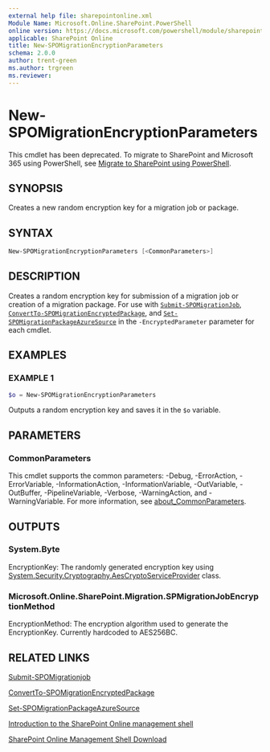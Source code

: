 ```yaml
---
external help file: sharepointonline.xml
Module Name: Microsoft.Online.SharePoint.PowerShell
online version: https://docs.microsoft.com/powershell/module/sharepoint-online/new-spomigrationencryptionparameters
applicable: SharePoint Online
title: New-SPOMigrationEncryptionParameters
schema: 2.0.0
author: trent-green
ms.author: trgreen
ms.reviewer:
---
```


# New-SPOMigrationEncryptionParameters

This cmdlet has been deprecated. To migrate to SharePoint and Microsoft 365 using PowerShell, see [Migrate to SharePoint using PowerShell](/sharepointmigration/overview-spmt-ps-cmdlets).

## SYNOPSIS

Creates a new random encryption key for a migration job or package.

## SYNTAX

```powershell
New-SPOMigrationEncryptionParameters [<CommonParameters>]
```

## DESCRIPTION

Creates a random encryption key for submission of a migration job or creation of a migration package. For use with [`Submit-SPOMigrationJob`](), [`ConvertTo-SPOMigrationEncryptedPackage`](ConvertTo-SPOMigrationEncryptedPackage.md), and [`Set-SPOMigrationPackageAzureSource`](Set-SPOMigrationPackageAzureSource.md) in the `-EncryptedParameter` parameter for each cmdlet.

## EXAMPLES

### EXAMPLE 1

```powershell
$o = New-SPOMigrationEncryptionParameters
```

Outputs a random encryption key and saves it in the `$o` variable.

## PARAMETERS

### CommonParameters

This cmdlet supports the common parameters: -Debug, -ErrorAction, -ErrorVariable, -InformationAction, -InformationVariable, -OutVariable, -OutBuffer, -PipelineVariable, -Verbose, -WarningAction, and -WarningVariable. For more information, see [about_CommonParameters](https://go.microsoft.com/fwlink/?LinkID=113216).

## OUTPUTS

### System.Byte

EncryptionKey: The randomly generated encryption key using [System.Security.Cryptography.AesCryptoServiceProvider](https://docs.microsoft.com/dotnet/api/system.security.cryptography.aescryptoserviceprovider) class.

### Microsoft.Online.SharePoint.Migration.SPMigrationJobEncryptionMethod

EncryptionMethod: The encryption algorithm used to generate the EncryptionKey. Currently hardcoded to AES256BC.

## RELATED LINKS

[Submit-SPOMigrationjob](Submit-SPOMigrationJob.md)

[ConvertTo-SPOMigrationEncryptedPackage](ConvertTo-SPOMigrationEncryptedPackage.md)

[Set-SPOMigrationPackageAzureSource](Set-SPOMigrationPackageAzureSource.md)

[Introduction to the SharePoint Online management shell](https://support.office.com/en-us/article/introduction-to-the-sharepoint-online-management-shell-c16941c3-19b4-4710-8056-34c034493429)

[SharePoint Online Management Shell Download](https://www.microsoft.com/en-US/download/details.aspx?id=35588)

